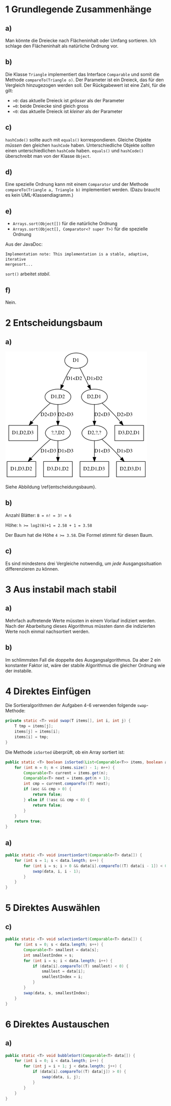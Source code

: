# 1 Grundlegende Zusammenhänge

## a)

Man könnte die Dreiecke nach Flächeninhalt oder Umfang sortieren. Ich schlage
den Flächeninhalt als natürliche Ordnung vor.

## b)

Die Klasse `Triangle` implementiert das Interface `Comparable` und somit die
Methode `compareTo(Triangle o)`. Der Parameter ist ein Dreieck, das für den
Vergleich hinzugezogen werden soll. Der Rückgabewert ist eine Zahl, für die
gilt:

- `>0`: das aktuelle Dreieck ist _grösser_ als der Parameter
- `=0`: beide Dreiecke sind gleich gross
- `<0`: das aktuelle Dreieck ist _kleiner_ als der Parameter

## c)

`hashCode()` sollte auch mit `equals()` korrespondieren. Gleiche Objekte
_müssen_ den gleichen `hashCode` haben. Unterschiedliche Objekte _sollten_ einen
unterschiedlichen `hashCode` haben. `equals()` und `hashCode()` überschreibt man
von der Klasse `Object`.

## d)

Eine spezielle Ordnung kann mit einem `Comparator` und der Methode
`compareTo(Triangle a, Triangle b)` implementiert werden. (Dazu braucht es kein
UML-Klassendiagramm.)

## e)

- `Arrays.sort(Object[])` für die natürliche Ordnung
- `Arrays.sort(Object[], Comparator<? super T>)` für die spezielle Ordnung

Aus der JavaDoc:

    Implementation note: This implementation is a stable, adaptive, iterative
    mergesort...

`sort()` arbeitet _stabil_.

## f)

Nein.

# 2 Entscheidungsbaum

## a)

![Entscheidungsbaum\label{entscheidungsbaum}](08-tree.png)

Siehe Abbildung \ref{entscheidungsbaum}.

## b)

Anzahl Blätter: `B = n! = 3! = 6`

Höhe: `h >= log2(6)+1 = 2.58 + 1 = 3.58`

Der Baum hat die Höhe `4 >= 3.58`. Die Formel stimmt für diesen Baum.

## c)

Es sind mindestens drei Vergleiche notwendig, um _jede_ Ausgangssituation
differenzieren zu können.

# 3 Aus instabil mach stabil

## a)

Mehrfach auftretende Werte müssten in einem Vorlauf indiziert werden. Nach der
Abarbeitung dieses Algorithmus müssten dann die indizierten Werte noch einmal
nachsortiert werden.

## b)

Im schlimmsten Fall die doppelte des Ausgangsalgorithmus. Da aber 2 ein
konstanter Faktor ist, wäre der stabile Algorithmus die gleicher Ordnung wie der
instabile.

# 4 Direktes Einfügen

Die Sortieralgorithmen der Aufgaben 4-6 verwenden folgende `swap`-Methode:

```java
private static <T> void swap(T items[], int i, int j) {
    T tmp = items[j];
    items[j] = items[i];
    items[i] = tmp;
}
```

Die Methode `isSorted` überprüft, ob ein Array sortiert ist:

```java
public static <T> boolean isSorted(List<Comparable<T>> items, boolean asc) {
    for (int n = 0; n < items.size() - 1; n++) {
        Comparable<T> current = items.get(n);
        Comparable<T> next = items.get(n + 1);
        int cmp = current.compareTo((T) next);
        if (asc && cmp > 0) {
            return false;
        } else if (!asc && cmp < 0) {
            return false;
        }
    }
    return true;
}
```

## a)

```java
public static <T> void insertionSort(Comparable<T> data[]) {
    for (int s = 1; s < data.length; s++) {
        for (int i = s; i > 0 && data[i].compareTo((T) data[i - 1]) < 0; i--) {
            swap(data, i, i - 1);
        }
    }
}
```

# 5 Direktes Auswählen

## c)

```java
public static <T> void selectionSort(Comparable<T> data[]) {
    for (int s = 0; s < data.length; s++) {
        Comparable<T> smallest = data[s];
        int smallestIndex = s;
        for (int i = s; i < data.length; i++) {
            if (data[i].compareTo((T) smallest) < 0) {
                smallest = data[i];
                smallestIndex = i;
            }
        }
        swap(data, s, smallestIndex);
    }
}
```

# 6 Direktes Austauschen

## a)

```java
public static <T> void bubbleSort(Comparable<T> data[]) {
    for (int i = 0; i < data.length; i++) {
        for (int j = i + 1; j < data.length; j++) {
            if (data[i].compareTo((T) data[j]) > 0) {
                swap(data, i, j);
            }
        }
    }
}
```
